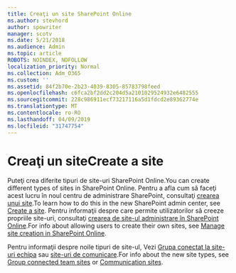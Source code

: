 ```yaml
---
title: Creaţi un site SharePoint Online
ms.author: stevhord
author: spowriter
manager: scotv
ms.date: 5/21/2018
ms.audience: Admin
ms.topic: article
ROBOTS: NOINDEX, NOFOLLOW
localization_priority: Normal
ms.collection: Adm_O365
ms.custom: ''
ms.assetid: 84f2b70e-2b23-4039-8305-85783798feed
ms.openlocfilehash: c6fca2bf2dd2c204d5a2101029524932e6482555
ms.sourcegitcommit: 228c986911ecf73217116a5d1fdcd2e89362774e
ms.translationtype: MT
ms.contentlocale: ro-RO
ms.lasthandoff: 04/09/2019
ms.locfileid: "31747754"
---
```

# <a name="create-a-site"></a><span data-ttu-id="32352-102">Creaţi un site</span><span class="sxs-lookup"><span data-stu-id="32352-102">Create a site</span></span>

<span data-ttu-id="32352-103">Puteţi crea diferite tipuri de site-uri SharePoint Online.</span><span class="sxs-lookup"><span data-stu-id="32352-103">You can create different types of sites in SharePoint Online.</span></span> <span data-ttu-id="32352-104">Pentru a afla cum să faceţi acest lucru în noul centru de administrare SharePoint, consultaţi [crearea unui site](https://go.microsoft.com/fwlink/?linkid=866295).</span><span class="sxs-lookup"><span data-stu-id="32352-104">To learn how to do this in the new SharePoint admin center, see [Create a site](https://go.microsoft.com/fwlink/?linkid=866295).</span></span> <span data-ttu-id="32352-105">Pentru informaţii despre care permite utilizatorilor să creeze propriile site-uri, consultaţi [crearea de site-ul administrare în SharePoint Online](https://go.microsoft.com/fwlink/?linkid=866296).</span><span class="sxs-lookup"><span data-stu-id="32352-105">For info about allowing users to create their own sites, see [Manage site creation in SharePoint Online](https://go.microsoft.com/fwlink/?linkid=866296).</span></span>
 
<span data-ttu-id="32352-106">Pentru informaţii despre noile tipuri de site-ul, Vezi [Grupa conectat la site-uri echipa](https://go.microsoft.com/fwlink/?linkid=866292) sau [site-uri de comunicare](https://go.microsoft.com/fwlink/?linkid=866294).</span><span class="sxs-lookup"><span data-stu-id="32352-106">For info about the new site types, see [Group connected team sites](https://go.microsoft.com/fwlink/?linkid=866292) or [Communication sites](https://go.microsoft.com/fwlink/?linkid=866294).</span></span>
    


